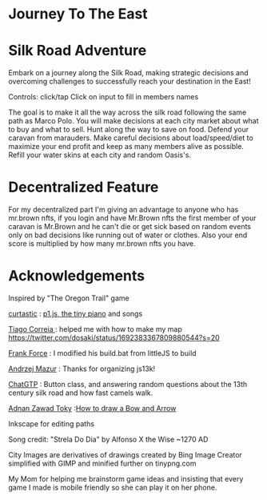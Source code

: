 # Journey To The East
# Silk Road Adventure 
Embark on a journey along the Silk Road, making strategic decisions and overcoming challenges to successfully reach your destination in the East!

Controls: click/tap
Click on input to fill in members names

The goal is to make it all the way across the silk road following the same path as Marco Polo. You will make decisions at each city market about what to buy and what to sell. Hunt along the way to save on food. Defend your caravan from marauders. Make careful decisions about load/speed/diet to maximize your end profit and keep as many members alive as possible. Refill your water skins at each city and random Oasis's.  

# Decentralized Feature
For my decentralized part I'm giving an advantage to anyone who has mr.brown nfts, if you login and have Mr.Brown nfts the first member of your caravan is Mr.Brown and he can't die or get sick based on random events only on bad decisions like running out of water or clothes. Also your end score is multiplied by how many mr.brown nfts you have.

# Acknowledgements 
Inspired by "The Oregon Trail" game

[curtastic](https://github.com/curtastic) : [p1.js, the tiny piano](https://github.com/curtastic/p1) and songs 

[Tiago Correia
](https://twitter.com/dosaki) : helped me with how to make my map https://twitter.com/dosaki/status/1692383367809880544?s=20


[Frank Force](https://twitter.com/KilledByAPixel) : I modified his build.bat from littleJS to build

[Andrzej Mazur](https://end3r.com/) : Thanks for organizing js13k!

[ChatGTP](https://chat.openai.com/) : Button class, and answering random questions about the 13th century silk road and how fast camels walk.

[Adnan Zawad Toky](https://www.sololearn.com/Profile/4484673) :[How to draw a Bow and Arrow](https://www.sololearn.com/compiler-playground/WQK06A75id02) 

Inkscape for editing paths

Song credit: "Strela Do Dia" by Alfonso X the Wise ~1270 AD

City Images are derivatives of drawings created by Bing Image Creator simplified with GIMP and minified further on tinypng.com

My Mom for helping me brainstorm game ideas and insisting that every game I made is mobile friendly so she can play it on her phone.

